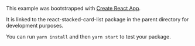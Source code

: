This example was bootstrapped with [Create React App](https://github.com/facebook/create-react-app).

It is linked to the react-stacked-card-list package in the parent directory for development purposes.

You can run `yarn install` and then `yarn start` to test your package.
